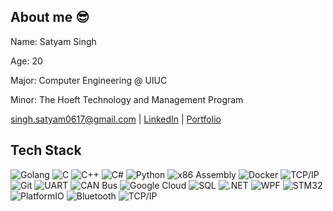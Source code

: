 ## About me 😎

<!--
**SatyamS17/SatyamS17** is a ✨ _special_ ✨ repository because its `README.md` (this file) appears on your GitHub profile.

Here are some ideas to get you started:

- 🔭 I’m currently working on ...
- 🌱 I’m currently learning ...
- 👯 I’m looking to collaborate on ...
- 🤔 I’m looking for help with ...
- 💬 Ask me about ...
- 📫 How to reach me: ...
- 😄 Pronouns: ...
- ⚡ Fun fact: ...
-->
Name: Satyam Singh

Age: 20

Major: Computer Engineering @ UIUC

Minor: The Hoeft Technology and Management Program

singh.satyam0617@gmail.com | [LinkedIn](https://www.linkedin.com/in/satyamsingh7/) | [Portfolio](https://singhsatyam.com/)

## Tech Stack
![Golang](https://img.shields.io/badge/Go-00ADD8?style=flat&logo=go&logoColor=white)
![C](https://img.shields.io/badge/C-00599C?style=flat&logo=c&logoColor=white)
![C++](https://img.shields.io/badge/C++-%2300599C.svg?style=flat&logo=c%2B%2B&logoColor=white)
![C#](https://img.shields.io/badge/C%23-239120?style=flat&logo=c-sharp&logoColor=white)
![Python](https://img.shields.io/badge/Python-3776AB?style=flat&logo=python&logoColor=white)
![x86 Assembly](https://img.shields.io/badge/Assembly-808080?style=flat&logo=dev.to&logoColor=white)
![Docker](https://img.shields.io/badge/Docker-2496ED?style=flat&logo=docker&logoColor=white)
![TCP/IP](https://img.shields.io/badge/TCP/IP-0088CC?style=flat&logo=network&logoColor=white)
![Git](https://img.shields.io/badge/Git-F05032?style=flat&logo=git&logoColor=white)
![UART](https://img.shields.io/badge/UART-00A4EF?style=flat&logo=serial&logoColor=white)
![CAN Bus](https://img.shields.io/badge/CAN-Bus-005571?style=flat&logo=car&logoColor=white)
![Google Cloud](https://img.shields.io/badge/Google%20Cloud-4285F4?style=flat&logo=google-cloud&logoColor=white)
![SQL](https://img.shields.io/badge/SQL-CC2927?style=flat&logo=sql&logoColor=white)
![.NET](https://img.shields.io/badge/.NET-512BD4?style=flat&logo=.net&logoColor=white)
![WPF](https://img.shields.io/badge/WPF-68217A?style=flat&logo=windows&logoColor=white)
![STM32](https://img.shields.io/badge/STM32-03234B?style=flat&logo=stmicroelectronics&logoColor=white)
![PlatformIO](https://img.shields.io/badge/PlatformIO-FF7F00?style=flat&logo=platformio&logoColor=white)
![Bluetooth](https://img.shields.io/badge/Bluetooth-0082FC?style=flat&logo=bluetooth&logoColor=white)
![TCP/IP](https://img.shields.io/badge/TCP/IP-0088CC?style=flat&logo=network&logoColor=white)
